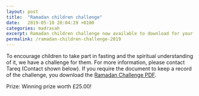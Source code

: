 ```yaml
---
layout: post
title:  "Ramadan children challenge"
date:   2019-05-10 20:04:29 +0100
categories: madrasah
excerpt: Ramadan children challenge now available to download for your kids to take part in. Please encourage your children to take part in this month of Ramadan and be rewarded In-Sha-Allah.
permalink: /ramadan-children-challenge-2019
---
```


To encourage children to take part in fasting and the spiritual understanding
of it, we have a challenge for them. For more information, please contact Tareq
(Contact shown below). If you require the document to keep a record of the
challenge, you download the <a href="{{
'assets/docs/ramadan-challenge-form-2019.pdf' }}">Ramadan Challenge PDF</a>.

Prize: Winning prize worth £25.00!

